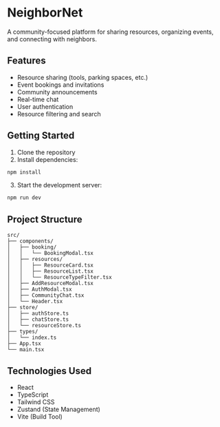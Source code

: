# NeighborNet

A community-focused platform for sharing resources, organizing events, and connecting with neighbors.

## Features

- Resource sharing (tools, parking spaces, etc.)
- Event bookings and invitations
- Community announcements
- Real-time chat
- User authentication
- Resource filtering and search

## Getting Started

1. Clone the repository
2. Install dependencies:
```bash
npm install
```
3. Start the development server:
```bash
npm run dev
```

## Project Structure

```
src/
├── components/
│   ├── booking/
│   │   └── BookingModal.tsx
│   ├── resources/
│   │   ├── ResourceCard.tsx
│   │   ├── ResourceList.tsx
│   │   └── ResourceTypeFilter.tsx
│   ├── AddResourceModal.tsx
│   ├── AuthModal.tsx
│   ├── CommunityChat.tsx
│   └── Header.tsx
├── store/
│   ├── authStore.ts
│   ├── chatStore.ts
│   └── resourceStore.ts
├── types/
│   └── index.ts
├── App.tsx
└── main.tsx
```

## Technologies Used

- React
- TypeScript
- Tailwind CSS
- Zustand (State Management)
- Vite (Build Tool)